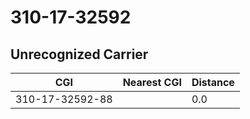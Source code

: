 # 310-17-32592
## Unrecognized Carrier


| CGI | Nearest CGI | Distance |
|-----|-------------|----------|
| 310-17-32592-88 |  | 0.0 |
